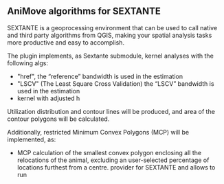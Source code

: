 AniMove algorithms for SEXTANTE
------------------------------

SEXTANTE is a geoprocessing environment that can be used to call native and third party algorithms from QGIS, making your spatial analysis tasks more productive and easy to accomplish.

The plugin implements, as Sextante submodule, kernel analyses with the following algs:

* "href", the “reference” bandwidth is used in the estimation
* "LSCV" (The Least Square Cross Validation) the “LSCV” bandwidth is used in the estimation
* kernel with adjusted h

Utilization distribution and contour lines will be produced, and area of the contour polygons will be calculated.

Additionally, restricted Minimum Convex Polygons (MCP) will be implemented, as:

* MCP calculation of the smallest convex polygon enclosing all the relocations of the animal, excluding an user-selected percentage of locations furthest from a centre.  provider for SEXTANTE and allows to run
